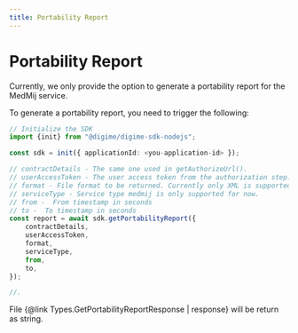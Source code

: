 ```yaml
---
title: Portability Report
---
```


# Portability Report

Currently, we only provide the option to generate a portability report for the MedMij service.

To generate a portability report, you need to trigger the following:

```typescript
// Initialize the SDK
import {init} from "@digime/digime-sdk-nodejs";

const sdk = init({ applicationId: <you-application-id> });

// contractDetails - The same one used in getAuthorizeUrl().
// userAccessToken - The user access token from the authorization step.
// format - File format to be returned. Currently only XML is supported.
// serviceType - Service type medmij is only supported for now.
// from -  From timestamp in seconds
// to -  To timestamp in seconds
const report = await sdk.getPortabilityReport({
    contractDetails,
    userAccessToken,
    format,
    serviceType,
    from,
    to,
});

//.
```

File {@link Types.GetPortabilityReportResponse | response} will be return as string.
